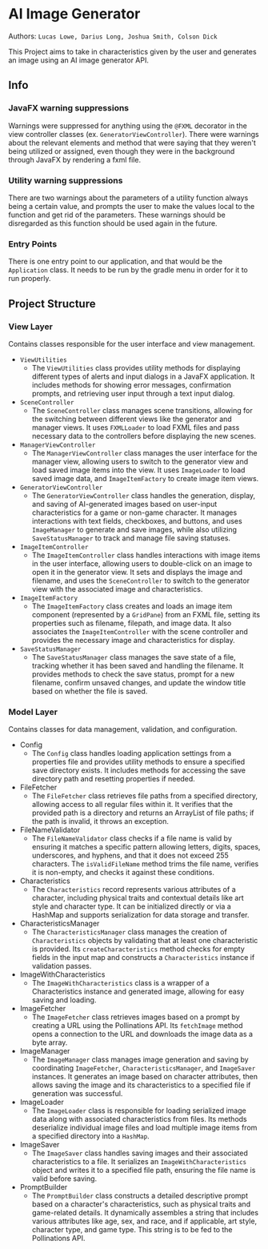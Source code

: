 # AI Image Generator
Authors: `Lucas Lowe, Darius Long, Joshua Smith, Colson Dick`

This Project aims to take in characteristics given by the user and generates an image using an
AI image generator API.

## Info

### JavaFX warning suppressions
Warnings were suppressed for anything using the `@FXML` decorator in the view controller classes
(ex. `GeneratorViewController`). There were warnings about the relevant elements and method that
were saying that they weren't being utilized or assigned, even though they were in the background 
through JavaFX by rendering a fxml file.

### Utility warning suppressions
There are two warnings about the parameters of a utility function always being a certain value,
and prompts the user to make the values local to the function and get rid of the parameters. 
These warnings should be disregarded as this function should be used again in the future.

### Entry Points
There is one entry point to our application, and that would be the `Application` class. 
It needs to be run by the gradle menu in order for it to run properly.

## Project Structure

### View Layer
Contains classes responsible for the user interface and view management.

- `ViewUtilities`
  - The `ViewUtilities` class provides utility methods for displaying different types of alerts
  and input dialogs in a JavaFX application. It includes methods for showing error messages, 
  confirmation prompts, and retrieving user input through a text input dialog.
- `SceneController`
  - The `SceneController` class manages scene transitions, allowing for the
  switching between different views like the generator and manager views. It uses `FXMLLoader` to load 
  FXML files and pass necessary data to the controllers before displaying the new scenes.
- `ManagerViewController`
  - The `ManagerViewController` class manages the user interface for the manager view, allowing
  users to switch to the generator view and load saved image items into the view. It uses `ImageLoader` to load
  saved image data, and `ImageItemFactory` to create image item views.
- `GeneratorViewController`
  - The `GeneratorViewController` class handles the generation, display, and saving of AI-generated images based
  on user-input characteristics for a game or non-game character. It manages interactions with text fields, checkboxes,
  and buttons, and uses `ImageManager` to generate and save images, while also utilizing `SaveStatusManager` to track and
  manage file saving statuses.
- `ImageItemController`
  - The `ImageItemController` class handles interactions with image items in the user interface, allowing users to double-click
  on an image to open it in the generator view. It sets and displays the image and filename, and uses the `SceneController` to switch
  to the generator view with the associated image and characteristics.
- `ImageItemFactory`
  - The `ImageItemFactory` class creates and loads an image item component (represented by a `GridPane`) from an FXML file, setting its
  properties such as filename, filepath, and image data. It also associates the `ImageItemController` with the scene controller and provides
  the necessary image and characteristics for display.
- `SaveStatusManager`
  - The `SaveStatusManager` class manages the save state of a file, tracking whether it has been saved and handling the filename. It provides 
  methods to check the save status, prompt for a new filename, confirm unsaved changes, and update the window title based on whether the file is saved.

### Model Layer
Contains classes for data management, validation, and configuration.

- Config
  - The `Config` class handles loading application settings from a properties file 
  and provides utility methods to ensure a specified save directory exists. It includes 
  methods for accessing the save directory path and resetting properties if needed.
- FileFetcher
  - The `FileFetcher` class retrieves file paths from a specified directory, allowing access 
  to all regular files within it. It verifies that the provided path is a directory and returns 
  an ArrayList of file paths; if the path is invalid, it throws an exception.
- FileNameValidator
  - The `FileNameValidator` class checks if a file name is valid by ensuring it matches a specific
  pattern allowing letters, digits, spaces, underscores, and hyphens, and that it does not exceed 255 
  characters. The `isValidFileName` method trims the file name, verifies it is non-empty, and checks it 
  against these conditions.
- Characteristics
  - The `Characteristics` record represents various attributes of a character, 
  including physical traits and contextual details like art style and character type.
  It can be initialized directly or via a HashMap and supports serialization for data storage
  and transfer.
- CharacteristicsManager
  - The `CharacteristicsManager` class manages the creation of `Characteristics` objects by validating that
  at least one characteristic is provided. Its `createCharacteristics` method checks for empty fields in the 
  input map and constructs a `Characteristics` instance if validation passes.
- ImageWithCharacteristics
  - The `ImageWithCharacteristics` class is a wrapper of a Characteristics instance and generated image, 
  allowing for easy saving and loading.
- ImageFetcher
  - The `ImageFetcher` class retrieves images based on a prompt by creating a URL using the Pollinations API. 
  Its `fetchImage` method opens a connection to the URL and downloads the image data as a byte array.
- ImageManager
  - The `ImageManager` class manages image generation and saving by coordinating `ImageFetcher`, `CharacteristicsManager`,
  and `ImageSaver` instances. It generates an image based on character attributes, then allows saving the image and its characteristics
  to a specified file if generation was successful.
- ImageLoader
  - The `ImageLoader` class is responsible for loading serialized image data along with associated characteristics from files. Its methods
  deserialize individual image files and load multiple image items from a specified directory into a `HashMap`.
- ImageSaver
  - The `ImageSaver` class handles saving images and their associated characteristics to a file. It serializes an `ImageWithCharacteristics` 
  object and writes it to a specified file path, ensuring the file name is valid before saving.
- PromptBuilder
  - The `PromptBuilder` class constructs a detailed descriptive prompt based on a character's characteristics, such as physical traits and 
  game-related details. It dynamically assembles a string that includes various attributes like age, sex, and race, and if applicable, art style,
  character type, and game type. This string is to be fed to the Pollinations API.

